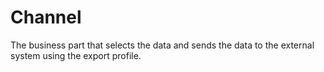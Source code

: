 # Channel
The business part that selects the data and sends the data to the external system using the export profile.
